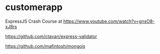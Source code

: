 # customerapp

ExpressJS Crash Course at https://www.youtube.com/watch?v=gnsO8-xJ8rs


https://github.com/ctavan/express-validator

https://github.com/mafintosh/mongojs

